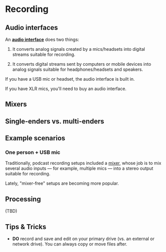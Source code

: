 Recording
=======

## Audio interfaces

An [**audio interface**](https://en.wikipedia.org/wiki/Sound_card#Professional_soundcards_.28audio_interfaces.29) does two things:

1. It converts analog signals created by a mics/headsets into digital streams suitable for recording.

1. It converts digital streams sent by computers or mobile devices into analog signals suitable for headphones/headsets and speakers.

If you have a USB mic or headset, the audio interface is built in.

If you have XLR mics, you'll need to buy an audio interface.






## Mixers

## Single-enders vs. multi-enders

## Example scenarios

### One person + USB mic

Traditionally, podcast recording setups included a [mixer](https://en.wikipedia.org/wiki/Mixing_console), whose job is to mix several audio inputs — for example, multiple mics — into a stereo output suitable for recording.

Lately, "mixer-free" setups are becoming more popular.

## Processing

(TBD)

## Tips & Tricks

* **DO** record and save and edit on your primary drive (vs. an external or network drive). You can always copy or move files after.